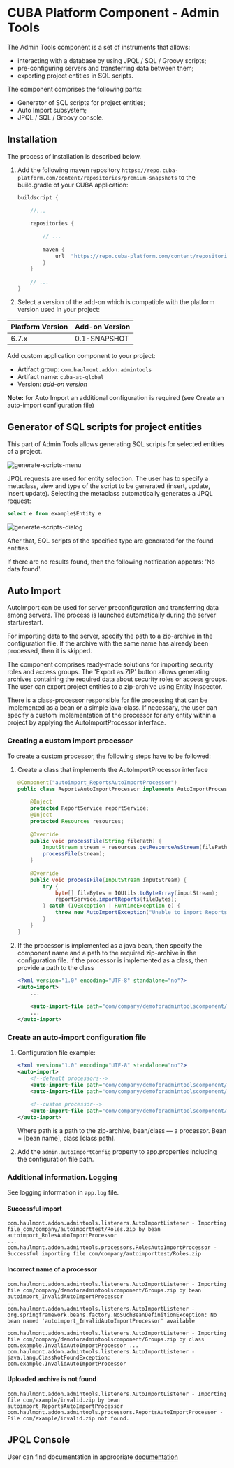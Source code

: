 # CUBA Platform Component - Admin Tools

The Admin Tools component is a set of instruments that allows:
* interacting with a database by using JPQL / SQL / Groovy scripts;
* pre-configuring servers and transferring data between them;
* exporting project entities in SQL scripts.

The component comprises the following parts:
* Generator of SQL scripts for project entities;
* Auto Import subsystem;
* JPQL / SQL / Groovy console.

## Installation

The process of installation is described below.

1. Add the following maven repository `https://repo.cuba-platform.com/content/repositories/premium-snapshots`
to the build.gradle of your CUBA application:
    ```groovy
    buildscript {
        
        //...
        
        repositories {
        
            // ...
        
            maven {
                url  "https://repo.cuba-platform.com/content/repositories/premium-snapshots"
            }
        }
        
        // ...
    }
    ```

2. Select a version of the add-on which is compatible with the platform version used in your project:

| Platform Version | Add-on Version |
| ---------------- | -------------- |
| 6.7.x            | 0.1-SNAPSHOT   |

   Add custom application component to your project:
   
   * Artifact group: `com.haulmont.addon.admintools`
   * Artifact name: `cuba-at-global`
   * Version: *add-on version*
   
**Note:** for Auto Import an additional configuration is required (see Create an auto-import configuration file)
  
## Generator of SQL scripts for project entities

This part of Admin Tools allows generating SQL scripts for selected entities of a project.

![generate-scripts-menu](img/gen_scripts_menu.png)

JPQL requests are used for entity selection. The user has to specify a metaclass, view and type
of the script to be generated (insert, update, insert update). Selecting the metaclass automatically
generates a JPQL request:

```sql
select e from example$Entity e
```

![generate-scripts-dialog](img/gen_scripts_dialog.png)

After that, SQL scripts of the specified type are generated for the found entities.

If there are no results found, then the following notification appears: 'No data found'.

## Auto Import

AutoImport can be used for server preconfiguration and transferring data among servers. The process
is launched automatically during the server start/restart. 

For importing data to the server, specify the path to a zip-archive in the configuration file. If the
archive with the same name has already been processed, then it is skipped.

The component comprises ready-made solutions for importing security roles and access groups. The 'Export as ZIP'
button allows generating archives containing the required data about security roles or access groups. The user
can export project entities to a zip-archive using Entity Inspector. 

There is a class-processor responsible for file processing that can be implemented as a bean or
a simple java-class. If necessary, the user can specify a custom implementation of the processor
for any entity within a project by applying the AutoImportProcessor interface.

### Creating a custom import processor

To create a custom processor, the following steps have to be followed:

1. Create a class that implements the AutoImportProcessor interface
   ```java
   @Component("autoimport_ReportsAutoImportProcessor")
   public class ReportsAutoImportProcessor implements AutoImportProcessor {
    
       @Inject
       protected ReportService reportService;
       @Inject
       protected Resources resources;
    
       @Override
       public void processFile(String filePath) {
           InputStream stream = resources.getResourceAsStream(filePath);
           processFile(stream);
       }
    
       @Override
       public void processFile(InputStream inputStream) {
           try {
               byte[] fileBytes = IOUtils.toByteArray(inputStream);
               reportService.importReports(fileBytes);
           } catch (IOException | RuntimeException e) {
               throw new AutoImportException("Unable to import Reports file", e);
           }
       }
   }
   ```
   
2. If the processor is implemented as a java bean, then specify the component name and a path
to the required zip-archive in the configuration file. If the processor is implemented as a class,
then provide a path to the class
   ```xml
   <?xml version="1.0" encoding="UTF-8" standalone="no"?>
   <auto-import>
       ...
    
       <auto-import-file path="com/company/demoforadmintoolscomponent/Reports.zip" bean="autoimport_ReportsAutoImportProcessor"/>
       ...
   </auto-import>
   ```
   
### Create an auto-import configuration file

1. Configuration file example:
   ```xml
   <?xml version="1.0" encoding="UTF-8" standalone="no"?>
   <auto-import>
       <!--default processors-->
       <auto-import-file path="com/company/demoforadmintoolscomponent/Roles.zip" bean="autoimport_RolesAutoImportProcessor"/>
       <auto-import-file path="com/company/demoforadmintoolscomponent/Groups.zip" bean="autoimport_GroupsAutoImportProcessor"/>
        
       <!--custom processor-->
       <auto-import-file path="com/company/demoforadmintoolscomponent/Groups.zip" class="com.company.demoforadmintoolscomponent.processors.SampleAutoImportProcessor"/>
   </auto-import>
   ```
   Where path is a path to the zip-archive, bean/class — a processor. Bean = [bean name], class [class path].
   
2. Add the `admin.autoImportConfig` property to app.properties including the configuration file path.

### Additional information. Logging

See logging information in `app.log` file.

#### Successful import

```
com.haulmont.addon.admintools.listeners.AutoImportListener - Importing file com/company/autoimporttest/Roles.zip by bean autoimport_RolesAutoImportProcessor
...
com.haulmont.addon.admintools.processors.RolesAutoImportProcessor - Successful importing file com/company/autoimporttest/Roles.zip
```

#### Incorrect name of a processor

```
com.haulmont.addon.admintools.listeners.AutoImportListener - Importing file com/company/demoforadmintoolscomponent/Groups.zip by bean autoimport_InvalidAutoImportProcessor
...
com.haulmont.addon.admintools.listeners.AutoImportListener - org.springframework.beans.factory.NoSuchBeanDefinitionException: No bean named 'autoimport_InvalidAutoImportProcessor' available
```

```
com.haulmont.addon.admintools.listeners.AutoImportListener - Importing file com/company/demoforadmintoolscomponent/Groups.zip by class com.example.InvalidAutoImportProcessor ... com.haulmont.addon.admintools.listeners.AutoImportListener - java.lang.ClassNotFoundException: com.example.InvalidAutoImportProcessor
```

#### Uploaded archive is not found

```
com.haulmont.addon.admintools.listeners.AutoImportListener - Importing file com/example/invalid.zip by bean autoimport_ReportsAutoImportProcessor
com.haulmont.addon.admintools.processors.ReportsAutoImportProcessor - File com/example/invalid.zip not found.
```

## JPQL Console

User can find documentation in appropriate [documentation](https://github.com/mariodavid/cuba-component-runtime-diagnose/blob/master/README.md)